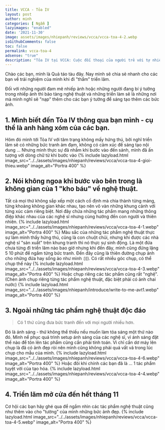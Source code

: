 ```yaml
---
title: VCCA - Tỏa IV
layout: post
author: minh
categories: [ Ngẫm ]
lazyimages: "enabled"
date: '2021-11-30'
image: assets/images/nhiepanh/reviews/vcca/vcca-toa-4-2.webp
isGithubComments: false
toc: false
permalink: vcca-toa-4
adsense: "true"
description: "Tỏa IV tại VCCA: Cuộc đối thoại của người trẻ với tự nhiên"
---
```


Chào các bạn, mình là Quả táo tàu đây. Nay mình sẽ chia sẻ nhanh cho các bạn về trải nghiệm của mình khi đi "thẩm" triển lãm.

Đối với những người đam mê nhiếp ảnh hoặc những người đang bí ý tưởng trong nhiếp ảnh thì bảo tàng nghệ thuật và những triển làm sẽ là những nơi mà mình nghĩ sẽ "nạp" thêm cho các bạn ý tưởng để sáng tạo thêm các bức ảnh.

## 1. Mình biết đến Tỏa IV thông qua bạn mình - cụ thể là anh hàng xóm của các bạn.
Hôm đó mình tới Tỏa IV với tâm trạng không mấy hứng thú, bởi nghĩ triển lãm sẽ có những bức tranh ảm đạm, không có cảm xúc để sáng tạo nội dung ... Nhưng mình thực sự đã nhầm khi bước vào đến sảnh, mình đã ấn tượng với dòng chữ từ khi bước vào
{% include lazyload.html image_src="../../assets/images/nhiepanh/reviews/vcca/vcca-toa-4-gioi-thieu.webp" image_alt="Portra 400" %}
## 2. Nói không ngoa khi bước vào bên trong là không gian của 1 "kho báu" về nghệ thuật.
Tất cả mọi thứ không sắp xếp một cách cố định mà chia thành từng mảng, từng khoảng không gian khác nhau, tạo nên vô vàn những khung cảnh với từng xúc cảm riêng biệt. Nơi đây chứa những tác phẩm mang những thông điệp khác nhau của các nghệ sĩ nhưng cùng hướng đến con người và thiên nhiên.
{% include lazyload.html image_src="../../assets/images/nhiepanh/reviews/vcca/vcca-toa-4-1.webp" image_alt="Portra 400" %}
Màu sắc của những tác phẩm nghệ thuật thực sự làm mình thấy hứng thú, cũng là con chuột chũi, nhưng khi được các nhà nghệ sĩ "sản xuất" trên khung tranh thì nó thực sự sinh động. Là một đứa chưa từng đi triển lãm nào bao giờ nhưng khi đến đây, mình cũng đứng lặng 5 10 phút để ngắm từng bức tranh. Đến đây cũng là thiên đường chụp ảnh cho những đứa hay sống ảo như mình :))).
Có rất nhiều góc chụp, có thể chụp thế này
{% include lazyload.html image_src="../../assets/images/nhiepanh/reviews/vcca/vcca-toa-4-3.webp" image_alt="Portra 400" %}
Hoặc chụp riêng các tác phẩm cũng rất "nghệ".
(Chèn ảnh chụp riêng từng tác phẩm nghệ thuật, đặc biệt phải có ảnh chai nước)
{% include lazyload.html image_src="../../assets/images/nhiepanh/introduce/write-to-me-avt1.webp" image_alt="Portra 400" %}
## 3. Ngoài những tác phẩm nghệ thuật độc đáo
> Có 1 thứ cũng đưa bức tranh đến với mọi người nhiều hơn.

Đó là ánh sáng - thứ không thể thiếu nếu muốn làm tỏa sáng một thứ nào đó. Mình nể phục quá trình setup ánh sáng của các nghệ sĩ, vì ánh sáng đặt thế nào để tôn lên tác phẩm cũng cần phải tính toán. Vì chỉ cần dơ máy lên chụp là đã có ảnh đẹp ròi nên mình cũng không phải quá vất vả trong lúc chụp cho mẫu của mình.
{% include lazyload.html image_src="../../assets/images/nhiepanh/reviews/vcca/vcca-toa-4-6.webp" image_alt="Portra 400" %}
Hoặc đôi khi chính các bạn đã là ... 1 tác phẩm tuyệt vời của tạo hóa.
{% include lazyload.html image_src="../../assets/images/nhiepanh/reviews/vcca/vcca-toa-4-4.webp" image_alt="Portra 400" %}
## 4. Triển lãm mở cửa đến hết tháng 11
Cơ hội các bạn hãy ghé qua để ngắm nhìn các tác phẩm nghệ thuật cũng như thêm vào cho "tường" của mình những bức ảnh đẹp.
{% include lazyload.html image_src="../../assets/images/nhiepanh/reviews/vcca/vcca-toa-4-5.webp" image_alt="Portra 400" %}










